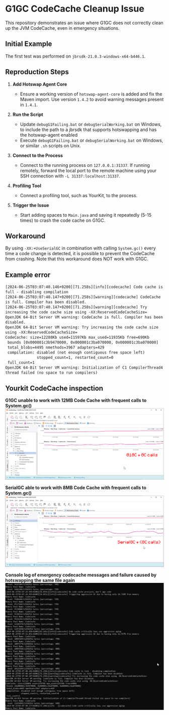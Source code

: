 # G1GC CodeCache Cleanup Issue

This repository demonstrates an issue where G1GC does not correctly clean up the JVM CodeCache, even in emergency situations.

## Initial Example
The first test was performed on `jbrsdk-21.0.3-windows-x64-b446.1`.

## Reproduction Steps

1. **Add Hotswap Agent Core**
   - Ensure a working version of `hotswap-agent-core` is added and fix the Maven import. Use version `1.4.2` to avoid warning messages present in `1.4.1`.

2. **Run the Script**
   - Update `debugG1Failing.bat` or `debugSerialWorking.bat` on Windows, to include the path to a jbrsdk that supports hotswapping and has the hotswap-agent enabled
   - Execute `debugG1Failing.bat` or `debugSerialWorking.bat` on Windows, or similar `.sh` scripts on Unix.

3. **Connect to the Process**
   - Connect to the running process on `127.0.0.1:31337`. If running remotely, forward the local port to the remote machine using your SSH connection with `-L 31337:localhost:31337`.

4. **Profiling Tool**
   - Connect a profiling tool, such as YourKit, to the process.

5. **Trigger the Issue**
   - Start adding spaces to `Main.java` and saving it repeatedly (5-15 times) to crash the code cache on G1GC.

## Workaround

By using `-XX:+UseSerialGC` in combination with calling `System.gc()` every time a code change is detected, it is possible to prevent the CodeCache from crashing. Note that this workaround does NOT work with G1GC.

## Example error
```plaintext
[2024-06-25T03:07:40.146+0200][71.258s][info][codecache] Code cache is full - disabling compilation
[2024-06-25T03:07:40.147+0200][71.258s][warning][codecache] CodeCache is full. Compiler has been disabled.
[2024-06-25T03:07:40.147+0200][71.258s][warning][codecache] Try increasing the code cache size using -XX:ReservedCodeCacheSize=
OpenJDK 64-Bit Server VM warning: CodeCache is full. Compiler has been disabled.
OpenJDK 64-Bit Server VM warning: Try increasing the code cache size using -XX:ReservedCodeCacheSize=
CodeCache: size=12288Kb used=11597Kb max_used=11935Kb free=690Kb
 bounds [0x000001c3b9470000, 0x000001c3ba070000, 0x000001c3ba070000]
 total_blobs=4495 nmethods=3967 adapters=429
 compilation: disabled (not enough contiguous free space left)
              stopped_count=1, restarted_count=0
 full_count=1
OpenJDK 64-Bit Server VM warning: Initialization of C1 CompilerThread4 thread failed (no space to run compilers)
```

## Yourkit CodeCache inspection

**G1GC unable to work with 12MB Code Cache with frequent calls to System.gc()**
![Local Image](./images/g1.png)

**SerialGC able to work with 8MB Code Cache with frequent calls to System.gc()**
![Local Image](./images/serial.png)

**Console log of emergency codecache messages and failure caused by hotswapping the same file again**
![Local Image](./images/g1notshrinking.png)
